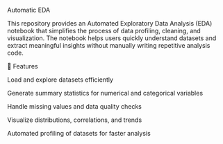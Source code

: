 Automatic EDA

This repository provides an Automated Exploratory Data Analysis (EDA) notebook that simplifies the process of data profiling, cleaning, and visualization. The notebook helps users quickly understand datasets and extract meaningful insights without manually writing repetitive analysis code.

🚀 Features

Load and explore datasets efficiently

Generate summary statistics for numerical and categorical variables

Handle missing values and data quality checks

Visualize distributions, correlations, and trends

Automated profiling of datasets for faster analysis
